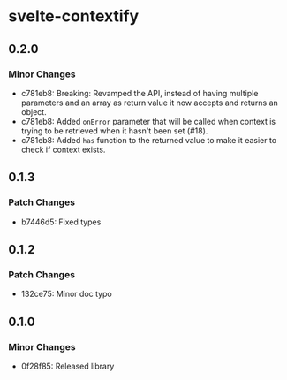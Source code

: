 # svelte-contextify

## 0.2.0

### Minor Changes

- c781eb8: Breaking: Revamped the API, instead of having multiple parameters and an array as return value it now accepts and returns an object.
- c781eb8: Added `onError` parameter that will be called when context is trying to be retrieved when it hasn't been set (#18).
- c781eb8: Added `has` function to the returned value to make it easier to check if context exists.

## 0.1.3

### Patch Changes

- b7446d5: Fixed types

## 0.1.2

### Patch Changes

- 132ce75: Minor doc typo

## 0.1.0

### Minor Changes

- 0f28f85: Released library
